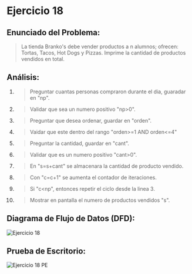 # Ejercicio 18

## Enunciado del Problema:
> La tienda Branko's debe vender productos a n alumnos; ofrecen: Tortas, Tacos, Hot Dogs y Pizzas. Imprime la cantidad de productos vendidos en total.

## Análisis:
1. > Preguntar cuantas personas compraron durante el dia, guaradar en "np".
2. > Validar que sea un numero positivo "np>0".
3. > Preguntar que desea ordenar, guardar en "orden".
4. > Vaidar que este dentro del rango "orden>=1 AND orden<=4"
5. > Preguntar la cantidad, guardar en "cant".
6. > Validar que es un numero positivo "cant>0".
7. > En "s=s+cant" se almacenara la cantidad de producto vendido.
8. > Con "c=c+1" se aumenta el contador de iteraciones.
9. > Si "c<np", entonces repetir el ciclo desde la linea 3.
10. > Mostrar en pantalla el numero de productos vendidos "s".
   
## Diagrama de Flujo de Datos (DFD):
![Ejercicio 18](https://github.com/IvancitoMint/ICI-Portafolio_Parcial1/assets/145072070/736d60dd-92e9-4a43-81d5-637b996b6b8d)

## Prueba de Escritorio:
![Ejercicio 18 PE](https://github.com/IvancitoMint/ICI-Portafolio_Parcial1/assets/145072070/fe8c38b4-da03-44f4-ab44-06adb039f3f3)
